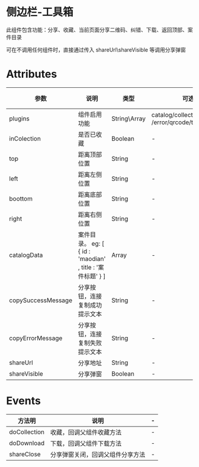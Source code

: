 # 侧边栏-工具箱

此组件包含功能：分享、收藏、当前页面分享二维码、纠错、下载、返回顶部、案件目录

可在不调用任何组件时，直接通过传入 shareUrl\shareVisible 等调用分享弹窗

# Attributes

| 参数 | 说明 | 类型 | 可选值 | 必填 | 默认值 |
| ------ | ------ | ------ | ------ | ------ | ------ |
| plugins | 组件启用功能 | String\Array | catalog/collection/download <br>/error/qrcode/totop/share | - | catalog/collection/download <br>/error/qrcode/totop/share |
| inColection | 是否已收藏 | Boolean | - | - | false |
| top | 距离顶部位置 | String | - | - | - |
| left | 距离左侧位置 | String | - | - | - |
| boottom | 距离底部位置 | String | - | - | - |
| right | 距离右侧位置 | String | - | - | - |
| catalogData | 案件目录。 eg: [ { id : 'maodian' , title : '案件标题' } ]  | Array | - | - | - |
| copySuccessMessage | 分享按钮，连接复制成功提示文本 | String | - | - | 连接地址复制成功 |
| copyErrorMessage | 分享按钮，连接复制失败提示文本 | String | - | - | 连接地址复制失败 |
| shareUrl | 分享地址 | String | - | true | - |
| shareVisible | 分享弹窗 | Boolean | - | - | false |

# Events

| 方法明 | 说明 | - |
| ------ | ------ | ------ |
| doCollection | 收藏，回调父组件收藏方法 | - |
| doDownload | 下载，回调父组件下载方法 | - |
| shareClose | 分享弹窗关闭，回调父组件分享方法 | - |